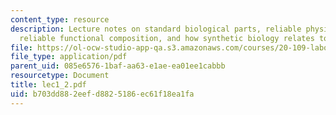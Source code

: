 ```yaml
---
content_type: resource
description: Lecture notes on standard biological parts, reliable physical composition,
  reliable functional composition, and how synthetic biology relates to genetic engineering.
file: https://ol-ocw-studio-app-qa.s3.amazonaws.com/courses/20-109-laboratory-fundamentals-in-biological-engineering-fall-2007/b703dd882eefd8825186ec61f18ea1fa_lec1_2.pdf
file_type: application/pdf
parent_uid: 085e6576-1baf-aa63-e1ae-ea01ee1cabbb
resourcetype: Document
title: lec1_2.pdf
uid: b703dd88-2eef-d882-5186-ec61f18ea1fa
---
```

